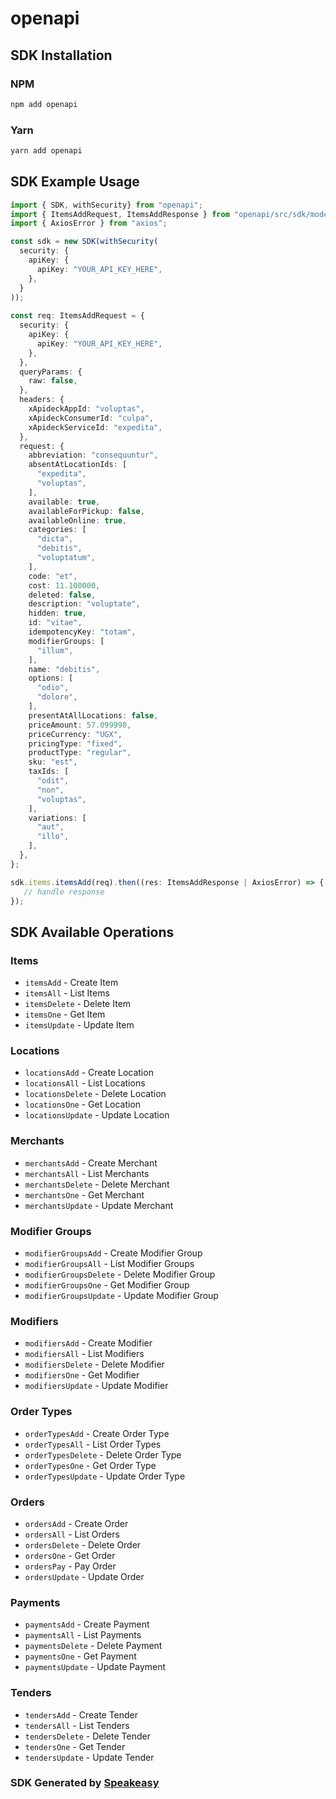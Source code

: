 # openapi

<!-- Start SDK Installation -->
## SDK Installation

### NPM

```bash
npm add openapi
```

### Yarn

```bash
yarn add openapi
```
<!-- End SDK Installation -->

## SDK Example Usage
<!-- Start SDK Example Usage -->
```typescript
import { SDK, withSecurity} from "openapi";
import { ItemsAddRequest, ItemsAddResponse } from "openapi/src/sdk/models/operations";
import { AxiosError } from "axios";

const sdk = new SDK(withSecurity(
  security: {
    apiKey: {
      apiKey: "YOUR_API_KEY_HERE",
    },
  }
));
    
const req: ItemsAddRequest = {
  security: {
    apiKey: {
      apiKey: "YOUR_API_KEY_HERE",
    },
  },
  queryParams: {
    raw: false,
  },
  headers: {
    xApideckAppId: "voluptas",
    xApideckConsumerId: "culpa",
    xApideckServiceId: "expedita",
  },
  request: {
    abbreviation: "consequuntur",
    absentAtLocationIds: [
      "expedita",
      "voluptas",
    ],
    available: true,
    availableForPickup: false,
    availableOnline: true,
    categories: [
      "dicta",
      "debitis",
      "voluptatum",
    ],
    code: "et",
    cost: 11.100000,
    deleted: false,
    description: "voluptate",
    hidden: true,
    id: "vitae",
    idempotencyKey: "totam",
    modifierGroups: [
      "illum",
    ],
    name: "debitis",
    options: [
      "odio",
      "dolore",
    ],
    presentAtAllLocations: false,
    priceAmount: 57.099998,
    priceCurrency: "UGX",
    pricingType: "fixed",
    productType: "regular",
    sku: "est",
    taxIds: [
      "odit",
      "non",
      "voluptas",
    ],
    variations: [
      "aut",
      "illo",
    ],
  },
};

sdk.items.itemsAdd(req).then((res: ItemsAddResponse | AxiosError) => {
   // handle response
});
```
<!-- End SDK Example Usage -->

<!-- Start SDK Available Operations -->
## SDK Available Operations

### Items

* `itemsAdd` - Create Item
* `itemsAll` - List Items
* `itemsDelete` - Delete Item
* `itemsOne` - Get Item
* `itemsUpdate` - Update Item

### Locations

* `locationsAdd` - Create Location
* `locationsAll` - List Locations
* `locationsDelete` - Delete Location
* `locationsOne` - Get Location
* `locationsUpdate` - Update Location

### Merchants

* `merchantsAdd` - Create Merchant
* `merchantsAll` - List Merchants
* `merchantsDelete` - Delete Merchant
* `merchantsOne` - Get Merchant
* `merchantsUpdate` - Update Merchant

### Modifier Groups

* `modifierGroupsAdd` - Create Modifier Group
* `modifierGroupsAll` - List Modifier Groups
* `modifierGroupsDelete` - Delete Modifier Group
* `modifierGroupsOne` - Get Modifier Group
* `modifierGroupsUpdate` - Update Modifier Group

### Modifiers

* `modifiersAdd` - Create Modifier
* `modifiersAll` - List Modifiers
* `modifiersDelete` - Delete Modifier
* `modifiersOne` - Get Modifier
* `modifiersUpdate` - Update Modifier

### Order Types

* `orderTypesAdd` - Create Order Type
* `orderTypesAll` - List Order Types
* `orderTypesDelete` - Delete Order Type
* `orderTypesOne` - Get Order Type
* `orderTypesUpdate` - Update Order Type

### Orders

* `ordersAdd` - Create Order
* `ordersAll` - List Orders
* `ordersDelete` - Delete Order
* `ordersOne` - Get Order
* `ordersPay` - Pay Order
* `ordersUpdate` - Update Order

### Payments

* `paymentsAdd` - Create Payment
* `paymentsAll` - List Payments
* `paymentsDelete` - Delete Payment
* `paymentsOne` - Get Payment
* `paymentsUpdate` - Update Payment

### Tenders

* `tendersAdd` - Create Tender
* `tendersAll` - List Tenders
* `tendersDelete` - Delete Tender
* `tendersOne` - Get Tender
* `tendersUpdate` - Update Tender

<!-- End SDK Available Operations -->

### SDK Generated by [Speakeasy](https://docs.speakeasyapi.dev/docs/using-speakeasy/client-sdks)
